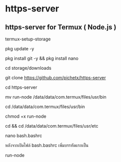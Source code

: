 # https-server
https-server for Termux ( Node.js )
-----------------------------------------------

termux-setup-storage

pkg update -y

pkg install git -y && pkg install nano

cd storage/downloads

git clone https://github.com/pichetx/https-server

cd https-server

mv run-node /data/data/com.termux/files/usr/bin

cd /data/data/com.termux/files/usr/bin

chmod +x run-node

cd && cd /data/data/com.termux/files/usr/etc

nano bash.bashrc

หลังจากเปิดไฟล์ bash.bashrc เพิ่มบรรทัดแรกเป็น

run-node
